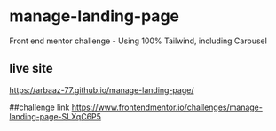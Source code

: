 # manage-landing-page
Front end mentor challenge - Using 100% Tailwind, including Carousel

## live site
https://arbaaz-77.github.io/manage-landing-page/

##challenge link
https://www.frontendmentor.io/challenges/manage-landing-page-SLXqC6P5
